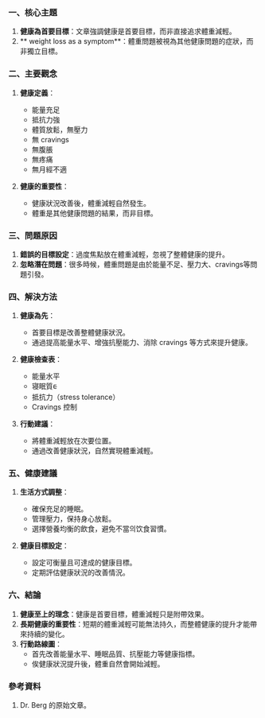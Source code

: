 ### 一、核心主題
1. **健康為首要目標**：文章強調健康是首要目標，而非直接追求體重減輕。
2. ** weight loss as a symptom**：體重問題被視為其他健康問題的症狀，而非獨立目標。

### 二、主要觀念
1. **健康定義**：
   - 能量充足
   - 抵抗力強
   - 體質放鬆，無壓力
   - 無 cravings
   - 無腹脹
   - 無疼痛
   - 無月經不適

2. **健康的重要性**：
   - 健康狀況改善後，體重減輕自然發生。
   - 體重是其他健康問題的結果，而非目標。

### 三、問題原因
1. **錯誤的目標設定**：過度焦點放在體重減輕，忽視了整體健康的提升。
2. **忽略潛在問題**：很多時候，體重問題是由於能量不足、壓力大、cravings等問題引發。

### 四、解決方法
1. **健康為先**：
   - 首要目標是改善整體健康狀況。
   - 通過提高能量水平、增強抗壓能力、消除 cravings 等方式來提升健康。

2. **健康檢查表**：
   - 能量水平
   - 寝眠質ᰀ
   - 抵抗力（stress tolerance）
   - Cravings 控制

3. **行動建議**：
   - 將體重減輕放在次要位置。
   - 通過改善健康狀況，自然實現體重減輕。

### 五、健康建議
1. **生活方式調整**：
   - 確保充足的睡眠。
   - 管理壓力，保持身心放鬆。
   - 選擇營養均衡的飲食，避免不當의饮食習慣。

2. **健康目標設定**：
   - 設定可衡量且可達成的健康目標。
   - 定期評估健康狀況的改善情況。

### 六、結論
1. **健康至上的理念**：健康是首要目標，體重減輕只是附帶效果。
2. **長期健康的重要性**：短期的體重減輕可能無法持久，而整體健康的提升才能帶來持續的變化。
3. **行動路線圖**：
   - 首先改善能量水平、睡眠品質、抗壓能力等健康指標。
   - 俟健康狀況提升後，體重自然會開始減輕。

### 參考資料
1. Dr. Berg 的原始文章。